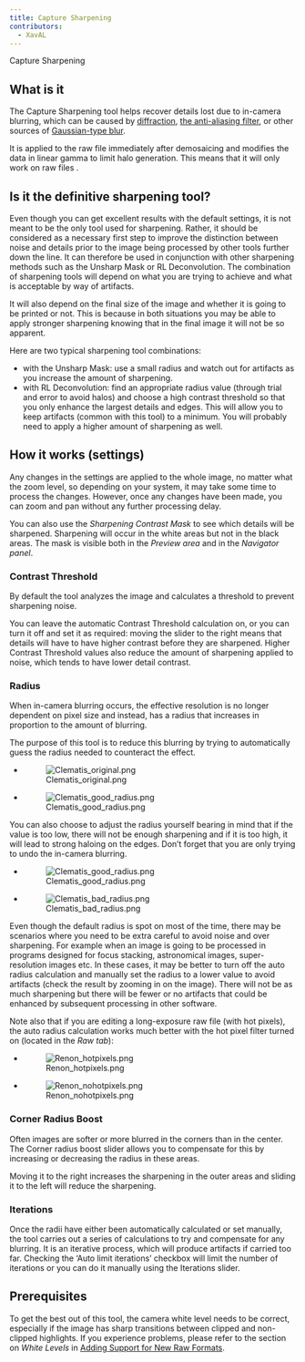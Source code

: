 ```yaml
---
title: Capture Sharpening
contributors:
  - XavAL
---
```


<div class="pagetitle">

Capture Sharpening

</div>

## What is it

The Capture Sharpening tool helps recover details lost due to in-camera
blurring, which can be caused by
[diffraction](https://www.cambridgeincolour.com/tutorials/diffraction-photography.htm),
[the anti-aliasing
filter](https://en.wikipedia.org/wiki/Anti-aliasing_filter), or other
sources of [Gaussian-type
blur](https://en.wikipedia.org/wiki/Gaussian_blur).

It is applied to the raw file immediately after demosaicing and modifies
the data in linear gamma to limit halo generation. This means that it
will only work on raw files .

## Is it the definitive sharpening tool?

Even though you can get excellent results with the default settings, it
is not meant to be the only tool used for sharpening. Rather, it should
be considered as a necessary first step to improve the distinction
between noise and details prior to the image being processed by other
tools further down the line. It can therefore be used in conjunction
with other sharpening methods such as the Unsharp Mask or RL
Deconvolution. The combination of sharpening tools will depend on what
you are trying to achieve and what is acceptable by way of artifacts.

It will also depend on the final size of the image and whether it is
going to be printed or not. This is because in both situations you may
be able to apply stronger sharpening knowing that in the final image it
will not be so apparent.

Here are two typical sharpening tool combinations:

- with the Unsharp Mask: use a small radius and watch out for artifacts
  as you increase the amount of sharpening.
- with RL Deconvolution: find an appropriate radius value (through trial
  and error to avoid halos) and choose a high contrast threshold so that
  you only enhance the largest details and edges. This will allow you to
  keep artifacts (common with this tool) to a minimum. You will probably
  need to apply a higher amount of sharpening as well.

## How it works (settings)

Any changes in the settings are applied to the whole image, no matter
what the zoom level, so depending on your system, it may take some time
to process the changes. However, once any changes have been made, you
can zoom and pan without any further processing delay.

You can also use the *Sharpening Contrast Mask* to see which details
will be sharpened. Sharpening will occur in the white areas but not in
the black areas. The mask is visible both in the *Preview area* and in
the *Navigator panel*.

### Contrast Threshold

By default the tool analyzes the image and calculates a threshold to
prevent sharpening noise.

You can leave the automatic Contrast Threshold calculation on, or you
can turn it off and set it as required: moving the slider to the right
means that details will have to have higher contrast before they are
sharpened. Higher Contrast Threshold values also reduce the amount of
sharpening applied to noise, which tends to have lower detail contrast.

### Radius

When in-camera blurring occurs, the effective resolution is no longer
dependent on pixel size and instead, has a radius that increases in
proportion to the amount of blurring.

The purpose of this tool is to reduce this blurring by trying to
automatically guess the radius needed to counteract the effect.

<div>

- <figure>
  <img src="Clematis_original.png" title="Clematis_original.png" />
  <figcaption>Clematis_original.png</figcaption>
  </figure>

- <figure>
  <img src="Clematis_good_radius.png" title="Clematis_good_radius.png" />
  <figcaption>Clematis_good_radius.png</figcaption>
  </figure>

</div>

You can also choose to adjust the radius yourself bearing in mind that
if the value is too low, there will not be enough sharpening and if it
is too high, it will lead to strong haloing on the edges. Don’t forget
that you are only trying to undo the in-camera blurring.

<div>

- <figure>
  <img src="Clematis_good_radius.png" title="Clematis_good_radius.png" />
  <figcaption>Clematis_good_radius.png</figcaption>
  </figure>

- <figure>
  <img src="Clematis_bad_radius.png" title="Clematis_bad_radius.png" />
  <figcaption>Clematis_bad_radius.png</figcaption>
  </figure>

</div>

Even though the default radius is spot on most of the time, there may be
scenarios where you need to be extra careful to avoid noise and over
sharpening. For example when an image is going to be processed in
programs designed for focus stacking, astronomical images,
super-resolution images etc. In these cases, it may be better to turn
off the auto radius calculation and manually set the radius to a lower
value to avoid artifacts (check the result by zooming in on the image).
There will not be as much sharpening but there will be fewer or no
artifacts that could be enhanced by subsequent processing in other
software.

Note also that if you are editing a long-exposure raw file (with hot
pixels), the auto radius calculation works much better with the hot
pixel filter turned on (located in the *Raw tab*):

<div>

- <figure>
  <img src="Renon_hotpixels.png" title="Renon_hotpixels.png" />
  <figcaption>Renon_hotpixels.png</figcaption>
  </figure>

- <figure>
  <img src="Renon_nohotpixels.png" title="Renon_nohotpixels.png" />
  <figcaption>Renon_nohotpixels.png</figcaption>
  </figure>

</div>

### Corner Radius Boost

Often images are softer or more blurred in the corners than in the
center. The Corner radius boost slider allows you to compensate for this
by increasing or decreasing the radius in these areas.

Moving it to the right increases the sharpening in the outer areas and
sliding it to the left will reduce the sharpening.

### Iterations

Once the radii have either been automatically calculated or set
manually, the tool carries out a series of calculations to try and
compensate for any blurring. It is an iterative process, which will
produce artifacts if carried too far. Checking the ‘Auto limit
iterations’ checkbox will limit the number of iterations or you can do
it manually using the Iterations slider.

## Prerequisites

To get the best out of this tool, the camera white level needs to be
correct, especially if the image has sharp transitions between clipped
and non-clipped highlights. If you experience problems, please refer to
the section on *White Levels* in [Adding Support for New Raw
Formats](Adding_Support_for_New_Raw_Formats.md).
